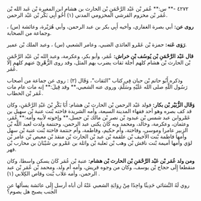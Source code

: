 ٤٢٧٢ -** س:** عُمَر بْن عَبْد الرَّحْمَنِ بْن الحارث بن هشام ابن المغيرة بْن عَبد الله بْن عُمَر بْن مخزوم القرشي المخزومي المدني (١) أَخُو أَبِي بَكْر بْن عَبْد الرحمن.

**روى عن:** أبي بصرة الغفاري، وأخيه أَبِي بكر بن عبد الرحمن، وأبي هُرَيْرة، وعائشة (س) ، وجماعة من الصحابة.

**رَوَى عَنه:** حمزة بْن عَمْرو العائذي الضبي، وعامر الشعبي (س) ، وعبد الملك بْن عمير.

**قال عَبْد الرَّحْمَنِ بْن يُوسُف بْن خراش:** عُمَر، وأبو بكر، وعكرمة، وعبد الله بْن عَبْد الرَّحْمَنِ بْن الحارث بْن هشام كلهم أجلة ثقات يضرب بهم المثل، وقد روى الزُّهْرِيّ عنهم كلهم إلا عُمَر.

وذكره أَبُو حاتم بْن حبان فِي كتاب "الثقات"، وَقَال (٢) : روى عن جماعة من أصحاب رَسُول اللَّهِ صلى الله عَلَيْهِ وسَلَّمَ، وروى عنه الشعبي،** وقد قِيلَ:** إنه مات عام مات عُمَر بْن الخطاب.

**وَقَال الزُّبَيْر بْن بكار:** فولد عَبْد الرحمن بْن الحارث بْن هشام: أَبَا بَكْرِ بْنَ عَبْدِ الرَّحْمَنِ، وكان قد كف بصره وهو أحد فقهاء المدينة السبعة، وأمه الشريدة فاخته بْنت عنبة بْن سهيل بن عَمْروابن عبد شمس بْن عبدود بْن نصر بْن مالك بْن حسل،** وإخوته لأبيه وأمه:** عُمَر، وعثمان، وعكرمة، وخالد، ومحمد وبه كَانَ يكنى عبد الرحمن، وحنتمة ولدت لعبد اللَّه بْن الزبير عامرا وموسى، وفاختة، وأم حكيم، وفاطمة، وأم حنتمة فاختة بْنت عنبة بْن سهل وأمها فاطمة بْنت الأخيف بْن علقمة بْن عبد بْن الحارث بْن منقذ بْن معيص بْن عامر بْن لؤي وأمها أميمة بْنت ناقش بْن وهب بْن ثعلبة بْن واثلة بن عَمْرو بن شَيْبَانَ بن محارب بْن فهر.

**ومن ولد عُمَر بْن عَبْد الرَّحْمَنِ بْن الحارث بْن هشام:** عنبة بْن عُمَر كَانَ يسكن واسطا، وكان منقطعا إِلَى حجاج بْن يوسف، وكان من وجوه قريش، وأمه أم ولد، ومحمد بْن عُمَر بْن عبد الرحمن، وأمه غلاب بْنت وقاص الكِلابي (١) .

روي لَهُ النَّسَائي حَدِيثًا واحِدًا مِنْ رِوَايَةِ الشعبي عَنْهُ أن أباه أرسل إِلَى عائشة يسألها عن الجنب يصبح هل يصوم؟